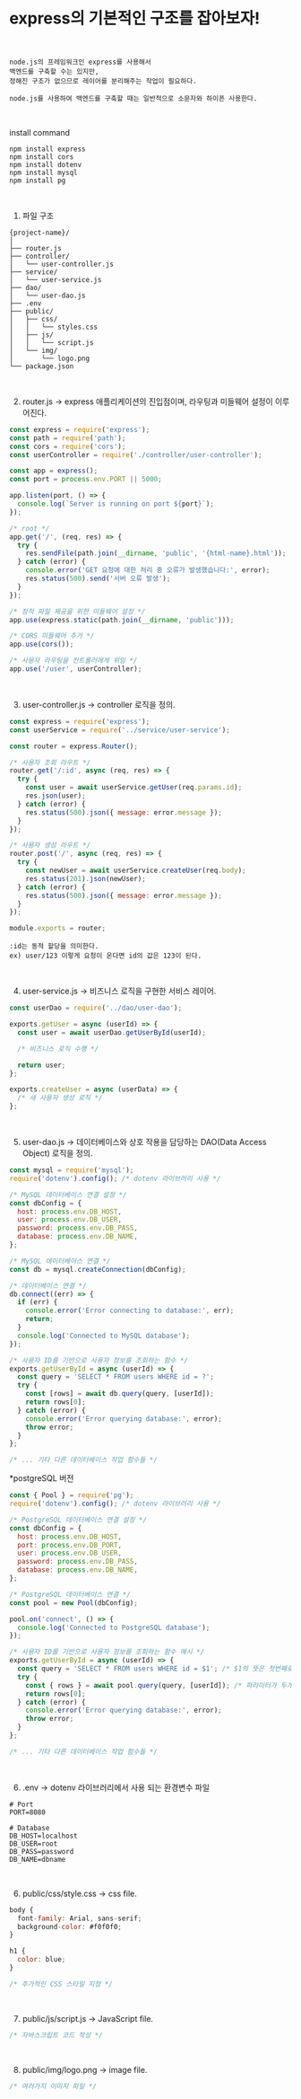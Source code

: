 # express의 기본적인 구조를 잡아보자!

<br />

```
node.js의 프레임워크인 express를 사용해서
백엔드를 구축할 수는 있지만,
정해진 구조가 없으므로 레이어를 분리해주는 작업이 필요하다.
```
```
node.js를 사용하여 백엔드를 구축할 때는 일반적으로 소문자와 하이픈 사용한다.
```

<br />

install command
```
npm install express
npm install cors
npm install dotenv
npm install mysql
npm install pg
```

<br />

1) 파일 구조
```
{project-name}/
│
├── router.js
├── controller/
│   └── user-controller.js
├── service/
│   └── user-service.js
├── dao/
│   └── user-dao.js
├── .env
├── public/
│   ├── css/
│   │   └── styles.css
│   ├── js/
│   │   └── script.js
│   └── img/
│       └── logo.png
└── package.json
```

<br />

2) router.js -> express 애플리케이션의 진입점이며, 라우팅과 미들웨어 설정이 이루어진다.
```javascript
const express = require('express');
const path = require('path');
const cors = require('cors');
const userController = require('./controller/user-controller');

const app = express();
const port = process.env.PORT || 5000;

app.listen(port, () => {
  console.log(`Server is running on port ${port}`);
});

/* root */
app.get('/', (req, res) => {
  try {
    res.sendFile(path.join(__dirname, 'public', '{html-name}.html'));
  } catch (error) {
    console.error('GET 요청에 대한 처리 중 오류가 발생했습니다:', error);
    res.status(500).send('서버 오류 발생');
  }
});

/* 정적 파일 제공을 위한 미들웨어 설정 */
app.use(express.static(path.join(__dirname, 'public')));

/* CORS 미들웨어 추가 */
app.use(cors());

/* 사용자 라우팅을 컨트롤러에게 위임 */
app.use('/user', userController);
```

<br />

3) user-controller.js -> controller 로직을 정의.
```javascript
const express = require('express');
const userService = require('../service/user-service');

const router = express.Router();

/* 사용자 조회 라우트 */
router.get('/:id', async (req, res) => {
  try {
    const user = await userService.getUser(req.params.id);
    res.json(user);
  } catch (error) {
    res.status(500).json({ message: error.message });
  }
});

/* 사용자 생성 라우트 */
router.post('/', async (req, res) => {
  try {
    const newUser = await userService.createUser(req.body);
    res.status(201).json(newUser);
  } catch (error) {
    res.status(500).json({ message: error.message });
  }
});

module.exports = router;
```
```
:id는 동적 할당을 의미한다.
ex) user/123 이렇게 요청이 온다면 id의 값은 123이 된다.
```

<br />

4) user-service.js -> 비즈니스 로직을 구현한 서비스 레이어.
```javascript
const userDao = require('../dao/user-dao');

exports.getUser = async (userId) => {
  const user = await userDao.getUserById(userId);

  /* 비즈니스 로직 수행 */ 

  return user;
};

exports.createUser = async (userData) => {
  /* 새 사용자 생성 로직 */
};
```

<br />

5) user-dao.js -> 데이터베이스와 상호 작용을 담당하는 DAO(Data Access Object) 로직을 정의.
```javascript
const mysql = require('mysql');
require('dotenv').config(); /* dotenv 라이브러리 사용 */

/* MySQL 데이터베이스 연결 설정 */
const dbConfig = {
  host: process.env.DB_HOST,
  user: process.env.DB_USER,
  password: process.env.DB_PASS,
  database: process.env.DB_NAME,
};

/* MySQL 데이터베이스 연결 */
const db = mysql.createConnection(dbConfig);

/* 데이터베이스 연결 */
db.connect((err) => {
  if (err) {
    console.error('Error connecting to database:', err);
    return;
  }
  console.log('Connected to MySQL database');
});

/* 사용자 ID를 기반으로 사용자 정보를 조회하는 함수 */
exports.getUserById = async (userId) => {
  const query = 'SELECT * FROM users WHERE id = ?';
  try {
    const [rows] = await db.query(query, [userId]);
    return rows[0];
  } catch (error) {
    console.error('Error querying database:', error);
    throw error;
  }
};

/* ... 기타 다른 데이터베이스 작업 함수들 */
```

*postgreSQL 버전
```javascript
const { Pool } = require('pg');
require('dotenv').config(); /* dotenv 라이브러리 사용 */

/* PostgreSQL 데이터베이스 연결 설정 */
const dbConfig = {
  host: process.env.DB_HOST,
  port: process.env.DB_PORT,
  user: process.env.DB_USER,
  password: process.env.DB_PASS,
  database: process.env.DB_NAME,
};

/* PostgreSQL 데이터베이스 연결 */
const pool = new Pool(dbConfig);

pool.on('connect', () => {
  console.log('Connected to PostgreSQL database');
});

/* 사용자 ID를 기반으로 사용자 정보를 조회하는 함수 예시 */
exports.getUserById = async (userId) => {
  const query = 'SELECT * FROM users WHERE id = $1'; /* $1의 뜻은 첫번째로 바인딩 되는 파리미터이다. */
  try {
    const { rows } = await pool.query(query, [userId]); /* 파라미터가 두개라면 ex) [userId, userEmail] 이런식이다. */
    return rows[0];
  } catch (error) {
    console.error('Error querying database:', error);
    throw error;
  }
};

/* ... 기타 다른 데이터베이스 작업 함수들 */
```

<br />

6) .env -> dotenv 라이브러리에서 사용 되는 환경변수 파일
```env
# Port
PORT=8080

# Database
DB_HOST=localhost
DB_USER=root
DB_PASS=password
DB_NAME=dbname
```

<br />

6) public/css/style.css -> css file. 
```javascript
body {
  font-family: Arial, sans-serif;
  background-color: #f0f0f0;
}

h1 {
  color: blue;
}

/* 추가적인 CSS 스타일 지정 */
```

<br />

7) public/js/script.js -> JavaScript file.
```javascript
/* 자바스크립트 코드 작성 */
```

<br />

8) public/img/logo.png -> image file.
```javascript
/* 여러가지 이미지 파일 */
```
